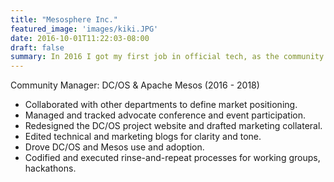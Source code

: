 ```yaml
---
title: "Mesosphere Inc."
featured_image: 'images/kiki.JPG'
date: 2016-10-01T11:22:03-08:00
draft: false
summary: In 2016 I got my first job in official tech, as the community manager for Apache Mesos and DC/OS.
---
```

Community Manager: DC/OS & Apache Mesos (2016 - 2018)

- Collaborated with other departments to define market positioning.
- Managed and tracked advocate conference and event participation.
- Redesigned the DC/OS project website and drafted marketing collateral.
- Edited technical and marketing blogs for clarity and tone.
- Drove DC/OS and Mesos use and adoption.
- Codified and executed rinse-and-repeat processes for working groups, hackathons.
